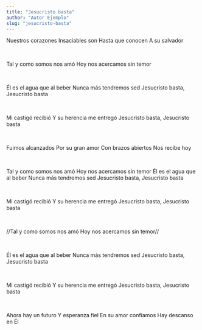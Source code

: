 ```yaml
---
title: "Jesucristo basta"
author: "Autor Ejemplo"
slug: "jesucristo-basta"
---
```


Nuestros corazones
Insaciables son
Hasta que conocen
A su salvador

<br>

Tal y como somos nos amó
Hoy nos acercamos sin temor

<br>

Él es el agua que al beber
Nunca más tendremos sed
Jesucristo basta, Jesucristo basta

<br>

Mi castigó recibió
Y su herencia me entregó
Jesucristo basta, Jesucristo basta

<br>

Fuimos alcanzados
Por su gran amor
Con brazos abiertos
Nos recibe hoy

<br>

Tal y como somos nos amó
Hoy nos acercamos sin temor
Él es el agua que al beber
Nunca más tendremos sed
Jesucristo basta, Jesucristo basta

<br>

Mi castigó recibió
Y su herencia me entregó
Jesucristo basta, Jesucristo basta

<br>

//Tal y como somos nos amó
Hoy nos acercamos sin temor//

<br>

Él es el agua que al beber
Nunca más tendremos sed
Jesucristo basta, Jesucristo basta

<br>

Mi castigó recibió
Y su herencia me entregó
Jesucristo basta, Jesucristo basta

<br>

Ahora hay un futuro
Y esperanza fiel
En su amor confiamos
Hay descanso en Él
